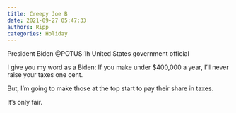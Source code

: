 ```yaml
---
title: Creepy Joe B
date: 2021-09-27 05:47:33
authors: Ripp
categories: Holiday
---
```


 President Biden
@POTUS
1h
United States government official

I give you my word as a Biden: If you make under $400,000 a year, I’ll never raise your taxes one cent.

But, I’m going to make those at the top start to pay their share in taxes.

It’s only fair.